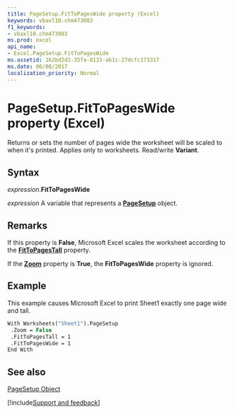 ```yaml
---
title: PageSetup.FitToPagesWide property (Excel)
keywords: vbaxl10.chm473083
f1_keywords:
- vbaxl10.chm473083
ms.prod: excel
api_name:
- Excel.PageSetup.FitToPagesWide
ms.assetid: 162bd2d2-35fa-8133-ab1c-27dcfc173317
ms.date: 06/08/2017
localization_priority: Normal
---
```



# PageSetup.FitToPagesWide property (Excel)

Returns or sets the number of pages wide the worksheet will be scaled to when it's printed. Applies only to worksheets. Read/write  **Variant**.


## Syntax

_expression_.**FitToPagesWide**

_expression_ A variable that represents a **[PageSetup](Excel.PageSetup.md)** object.


## Remarks

If this property is  **False**, Microsoft Excel scales the worksheet according to the **[FitToPagesTall](Excel.PageSetup.FitToPagesTall.md)** property.

If the  **[Zoom](Excel.PageSetup.Zoom.md)** property is **True**, the **FitToPagesWide** property is ignored.


## Example

This example causes Microsoft Excel to print Sheet1 exactly one page wide and tall.


```vb
With Worksheets("Sheet1").PageSetup 
 .Zoom = False 
 .FitToPagesTall = 1 
 .FitToPagesWide = 1 
End With
```


## See also


[PageSetup Object](Excel.PageSetup.md)

[!include[Support and feedback](~/includes/feedback-boilerplate.md)]
